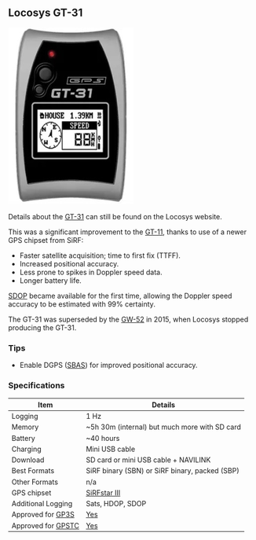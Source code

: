 ## Locosys GT-31

![apex-pro](img/gt-31.jpg)



Details about the [GT-31](https://www.locosystech.com/en/product/gps-handheld-data-logger-gt-31.html) can still be found on the Locosys website.

This was a significant improvement to the [GT-11](../gt-11/README.md), thanks to use of a newer GPS chipset from SiRF:

- Faster satellite acquisition; time to first fix (TTFF).
- Increased positional accuracy.
- Less prone to spikes in Doppler speed data.
- Longer battery life.

[SDOP](https://nujournal.net/estimating-accuracy-of-gps-doppler-speed-measurement-using-speed-dilution-of-precision-sdop-parameter/) became available for the first time, allowing the Doppler speed accuracy to be estimated with 99% certainty.

The GT-31 was superseded by the [GW-52](../gw-52/README.md) in 2015, when Locosys stopped producing the GT-31.



### Tips

- Enable DGPS ([SBAS](https://en.wikipedia.org/wiki/GNSS_augmentation)) for improved positional accuracy.



### Specifications

| Item                                                       | Details                                                      |
| ---------------------------------------------------------- | ------------------------------------------------------------ |
| Logging                                                    | 1 Hz                                                         |
| Memory                                                     | ~5h 30m (internal) but much more with SD card                |
| Battery                                                    | ~40 hours                                                    |
| Charging                                                   | Mini USB cable                                               |
| Download                                                   | SD card or mini USB cable + NAVILINK                         |
| Best Formats                                               | SiRF binary (SBN) or SiRF binary, packed (SBP)               |
| Other Formats                                              | n/a                                                          |
| GPS chipset                                                | [SiRFstar III](https://en.wikipedia.org/wiki/SiRF#SiRFstarIII) |
| Additional Logging                                         | Sats, HDOP, SDOP                                             |
| Approved for [GP3S](https://www.gps-speedsurfing.com/)     | [Yes](https://www.gps-speedsurfing.com/default.aspx?mnu=item&item=GTx) |
| Approved for [GPSTC](https://www.gpsteamchallenge.com.au/) | [Yes](https://www.gpsteamchallenge.com.au/pages/rules)       |
